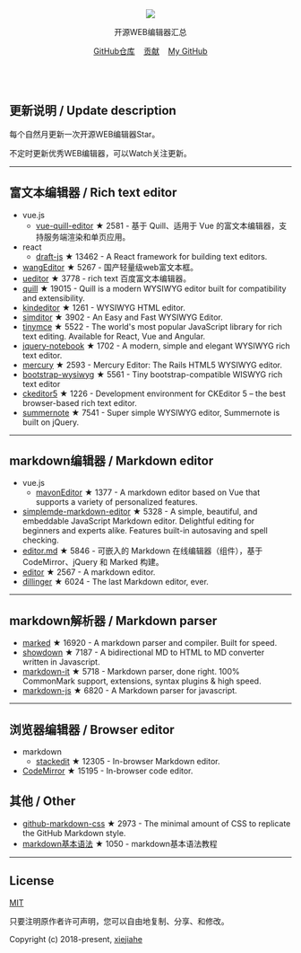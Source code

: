 



<div align="center">
  <div>
    <img src="https://raw.githubusercontent.com/xjh22222228/awesome-web-editor/master/media/logo.png" />
  </div>
  <p>开源WEB编辑器汇总</p>
  <div>
    <a href="https://github.com/xjh22222228/awesome-web-editor/">GitHub仓库</a>&nbsp;&nbsp;&nbsp;
    <a href="https://github.com/xjh22222228/awesome-web-editor/issues">贡献</a>&nbsp;&nbsp;&nbsp;
    <a href="https://github.com/xjh22222228/">My GitHub</a>
  </div>
</div>
</br></br></br>


## 更新说明 / Update description
每个自然月更新一次开源WEB编辑器Star。

不定时更新优秀WEB编辑器，可以Watch关注更新。



---


## 富文本编辑器 / Rich text editor
- vue.js
  - [vue-quill-editor](https://github.com/surmon-china/vue-quill-editor) ★ 2581 - 基于 Quill、适用于 Vue 的富文本编辑器，支持服务端渲染和单页应用。
- react
  - [draft-js](https://github.com/facebook/draft-js) ★ 13462 - A React framework for building text editors.
- [wangEditor](https://github.com/wangfupeng1988/wangEditor) ★ 5267 - 国产轻量级web富文本框。
- [ueditor](https://github.com/fex-team/ueditor) ★ 3778 - rich text 百度富文本编辑器。
- [quill](https://github.com/quilljs/quill) ★ 19015 - Quill is a modern WYSIWYG editor built for compatibility and extensibility.
- [kindeditor](https://github.com/kindsoft/kindeditor) ★ 1261 - WYSIWYG HTML editor.
- [simditor](https://github.com/mycolorway/simditor) ★ 3902 - An Easy and Fast WYSIWYG Editor.
- [tinymce](https://github.com/tinymce/tinymce) ★ 5522 - The world's most popular JavaScript library for rich text editing. Available for React, Vue and Angular.
- [jquery-notebook](https://github.com/raphaelcruzeiro/jquery-notebook) ★ 1702 - A modern, simple and elegant WYSIWYG rich text editor.
- [mercury](https://github.com/jejacks0n/mercury) ★ 2593 - Mercury Editor: The Rails HTML5 WYSIWYG editor.
- [bootstrap-wysiwyg](https://github.com/mindmup/bootstrap-wysiwyg/) ★ 5561 - Tiny bootstrap-compatible WISWYG rich text editor
- [ckeditor5](https://github.com/ckeditor/ckeditor5) ★ 1226 - Development environment for CKEditor 5 – the best browser-based rich text editor.
- [summernote](https://github.com/summernote/summernote) ★ 7541 - Super simple WYSIWYG editor, Summernote is built on jQuery.







---


## markdown编辑器 / Markdown editor
- vue.js
  - [mavonEditor](https://github.com/hinesboy/mavonEditor) ★ 1377 -   A markdown editor based on Vue that supports a variety of personalized features.
- [simplemde-markdown-editor](https://github.com/sparksuite/simplemde-markdown-editor) ★ 5328 -  A simple, beautiful, and embeddable JavaScript Markdown editor. Delightful editing for beginners and experts alike. Features built-in autosaving and spell checking.
- [editor.md](https://github.com/pandao/editor.md) ★ 5846 - 可嵌入的 Markdown 在线编辑器（组件），基于 CodeMirror、jQuery 和 Marked 构建。
- [editor](https://github.com/lepture/editor) ★ 2567 - A markdown editor.
- [dillinger](https://github.com/joemccann/dillinger) ★ 6024 - The last Markdown editor, ever.




---




## markdown解析器 / Markdown parser
- [marked](https://github.com/markedjs/marked) ★ 16920 - A markdown parser and compiler. Built for speed.
- [showdown](https://github.com/showdownjs/showdown) ★ 7187 - A bidirectional MD to HTML to MD converter written in Javascript.
- [markdown-it](https://github.com/markdown-it/markdown-it) ★ 5718 - Markdown parser, done right. 100% CommonMark support, extensions, syntax plugins & high speed.
- [markdown-js](https://github.com/evilstreak/markdown-js) ★ 6820 - A Markdown parser for javascript.




---



## 浏览器编辑器 / Browser editor
- markdown
  - [stackedit](https://github.com/benweet/stackedit) ★ 12305 - In-browser Markdown editor.
- [CodeMirror](https://github.com/codemirror/CodeMirror) ★ 15195 - In-browser code editor.



## 其他 / Other
- [github-markdown-css](https://github.com/sindresorhus/github-markdown-css) ★ 2973 - The minimal amount of CSS to replicate the GitHub Markdown style.
- [markdown基本语法](https://github.com/younghz/Markdown) ★ 1050 - markdown基本语法教程



---



## License
[MIT](https://opensource.org/licenses/MIT)

只要注明原作者许可声明，您可以自由地复制、分享、和修改。

Copyright (c) 2018-present, [xiejiahe](https://github.com/xjh22222228)